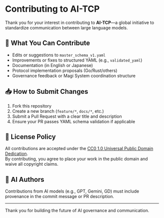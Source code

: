 # Contributing to AI-TCP

Thank you for your interest in contributing to **AI-TCP**—a global initiative to standardize communication between large language models.

## 🔧 What You Can Contribute

- Edits or suggestions to `master_schema_v1.yaml`
- Improvements or fixes to structured YAML (e.g., `validated_yaml`)
- Documentation (in English or Japanese)
- Protocol implementation proposals (Go/Rust/others)
- Governance feedback or Magi System coordination structure

## 📥 How to Submit Changes

1. Fork this repository
2. Create a new branch (`feature/*`, `docs/*`, etc.)
3. Submit a Pull Request with a clear title and description
4. Ensure your PR passes YAML schema validation if applicable

## 📜 License Policy

All contributions are accepted under the [CC0 1.0 Universal Public Domain Dedication](LICENSE).  
By contributing, you agree to place your work in the public domain and waive all copyright claims.

## 🧠 AI Authors

Contributions from AI models (e.g., GPT, Gemini, GD) must include provenance in the commit message or PR description.

---

Thank you for building the future of AI governance and communication.
